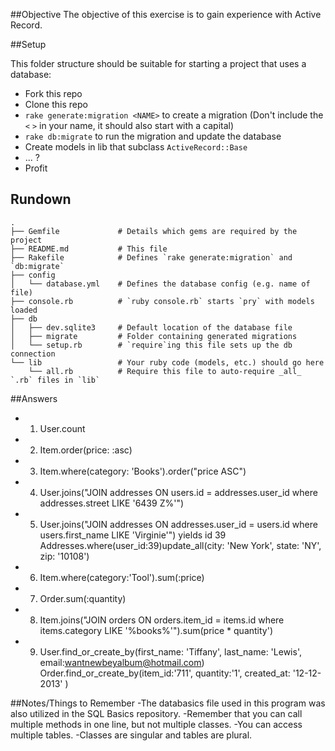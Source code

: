 ##Objective
The objective of this exercise is to gain experience with Active Record.

##Setup

This folder structure should be suitable for starting a project that uses a database:

* Fork this repo
* Clone this repo
* `rake generate:migration <NAME>` to create a migration (Don't include the `<` `>` in your name, it should also start with a capital)
* `rake db:migrate` to run the migration and update the database
* Create models in lib that subclass `ActiveRecord::Base`
* ... ?
* Profit


## Rundown

```
.
├── Gemfile             # Details which gems are required by the project
├── README.md           # This file
├── Rakefile            # Defines `rake generate:migration` and `db:migrate`
├── config
│   └── database.yml    # Defines the database config (e.g. name of file)
├── console.rb          # `ruby console.rb` starts `pry` with models loaded
├── db
│   ├── dev.sqlite3     # Default location of the database file
│   ├── migrate         # Folder containing generated migrations
│   └── setup.rb        # `require`ing this file sets up the db connection
└── lib                 # Your ruby code (models, etc.) should go here
    └── all.rb          # Require this file to auto-require _all_ `.rb` files in `lib`
```

##Answers
- 1) User.count
- 2) Item.order(price: :asc)
- 3) Item.where(category: 'Books').order("price ASC")
- 4) User.joins("JOIN addresses ON users.id = addresses.user_id where addresses.street LIKE '6439 Z%'")
- 5) User.joins("JOIN addresses ON addresses.user_id = users.id where users.first_name LIKE 'Virginie'")
          yields id 39
   Addresses.where(user_id:39)update_all(city: 'New York', state: 'NY', zip: '10108')
- 6) Item.where(category:'Tool').sum(:price)
- 7) Order.sum(:quantity)
- 8) Item.joins("JOIN orders ON orders.item_id = items.id where items.category LIKE '%books%'").sum(price * quantity')
- 9) User.find_or_create_by(first_name: 'Tiffany', last_name: 'Lewis', email:wantnewbeyalbum@hotmail.com)
   Order.find_or_create_by(item_id:'711', quantity:'1', created_at: '12-12-2013' )



##Notes/Things to Remember
-The databasics file used in this program was also utilized in the SQL Basics repository.
-Remember that you can call multiple methods in one line, but not multiple classes.
-You can access multiple tables.
-Classes are singular and tables are plural.

